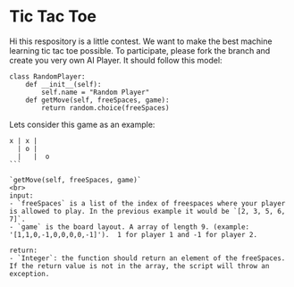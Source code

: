 # Tic Tac Toe
Hi this respository is a little contest. We want to make the best machine learning tic tac toe possible. To participate, please fork the branch and create you very own AI Player. It should follow this model:

````
class RandomPlayer:
    def __init__(self):
        self.name = "Random Player"
    def getMove(self, freeSpaces, game):
        return random.choice(freeSpaces)
````

Lets consider this game as an example:
````
x | x |  
  | o |  
  |   |  o
```

`getMove(self, freeSpaces, game)`
<br>
input:
- `freeSpaces` is a list of the index of freespaces where your player is allowed to play. In the previous example it would be `[2, 3, 5, 6, 7]`.
- `game` is the board layout. A array of length 9. (example: '[1,1,0,-1,0,0,0,0,-1]').  1 for player 1 and -1 for player 2.

return:
- `Integer`: the function should return an element of the freeSpaces. If the return value is not in the array, the script will throw an exception.

